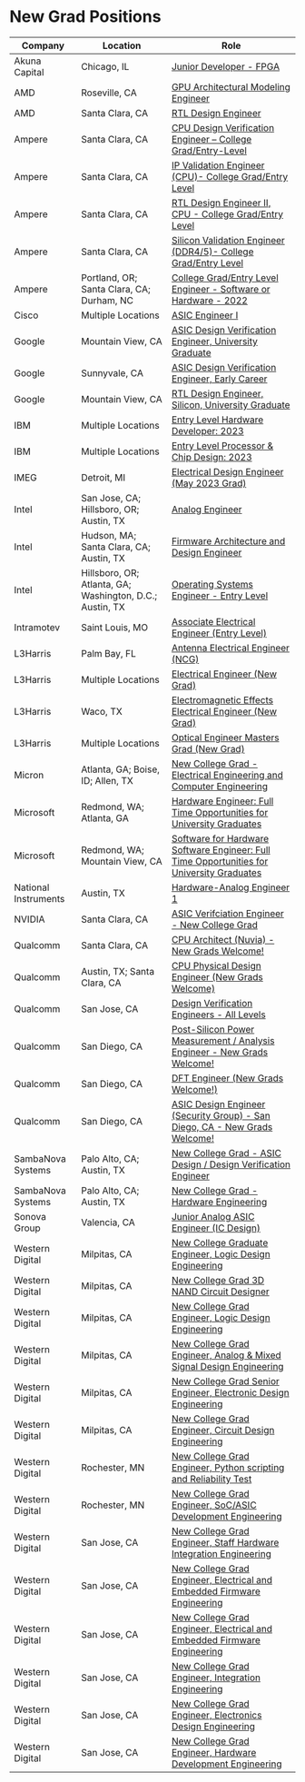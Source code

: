 # New Grad Positions

| Company | Location | Role |
| --- | --- | --- |
| Akuna Capital | Chicago, IL | [Junior Developer - FPGA](https://akunacapital.com/job-details?gh_jid=4272802) |
| AMD | Roseville, CA | [GPU Architectural Modeling Engineer](https://jobs.amd.com/job/Roseville-GPU-Architectural-Modeling-Engineer-Cali/846144900/) |
| AMD | Santa Clara, CA | [RTL Design Engineer](https://jobs.amd.com/job/Santa-Clara-Junior-Silicon-Design-Engineer-118685-Cali/809000000/) |
| Ampere | Santa Clara, CA | [CPU Design Verification Engineer – College Grad/Entry-Level](https://amperecomputing.com/apply/?p=job%2Focxojfwa) |
| Ampere | Santa Clara, CA | [IP Validation Engineer (CPU)- College Grad/Entry Level](https://amperecomputing.com/apply/?p=job%2FoOJPjfwp) |
| Ampere | Santa Clara, CA | [RTL Design Engineer II, CPU - College Grad/Entry Level](https://amperecomputing.com/apply/?p=job%2FoxeDjfwr) |
| Ampere | Santa Clara, CA | [Silicon Validation Engineer (DDR4/5)- College Grad/Entry Level](https://amperecomputing.com/apply/?p=job%2FoFLQjfwj) |
| Ampere | Portland, OR; Santa Clara, CA; Durham, NC| [College Grad/Entry Level Engineer - Software or Hardware - 2022](https://amperecomputing.com/apply/?p=job%2FoCqPgfwR) |
| Cisco | Multiple Locations | [ASIC Engineer I](https://jobs.cisco.com/jobs/ProjectDetail/ASIC-Engineer-I-Full-Time-United-States/1381638) |
| Google | Mountain View, CA | [ASIC Design Verification Engineer, University Graduate](https://careers.google.com/jobs/results/109911190781469382/) |
| Google | Sunnyvale, CA | [ASIC Design Verification Engineer, Early Career](https://careers.google.com/jobs/results/138059021136339654/) |
| Google | Mountain View, CA | [RTL Design Engineer, Silicon, University Graduate](https://careers.google.com/jobs/results/135780478079640262/) |
| IBM | Multiple Locations | [Entry Level Hardware Developer: 2023](https://careers.ibm.com/job/16431632/entry-level-hardware-developer-2023-remote/?codes=IBM_CareerWebSite) |
| IBM | Multiple Locations | [Entry Level Processor & Chip Design: 2023](https://careers.ibm.com/job/16478327/entry-level-processor-chip-design-2023-remote/?codes=IBM_CareerWebSite) |
| IMEG | Detroit, MI | [Electrical Design Engineer (May 2023 Grad)](https://wd1.myworkdaysite.com/recruiting/imeg/Imeg_Careers/job/Detroit-Metro-MI/Electrical-Design-Engineer--December-2022-Grad-_R-11224) |
| Intel | San Jose, CA; Hillsboro, OR; Austin, TX | [Analog Engineer](https://intel.wd1.myworkdayjobs.com/en-US/External/job/Analog-Engineer_JR0229754?locations=1e4a4eb3adf101d3aea90377bf818ecf) |
| Intel | Hudson, MA; Santa Clara, CA; Austin, TX | [Firmware Architecture and Design Engineer](https://intel.wd1.myworkdayjobs.com/en-US/External/job/Firmware-Architecture-and-Design-Engineer_JR0230014?locations=1e4a4eb3adf101d3aea90377bf818ecf) |
| Intel | Hillsboro, OR; Atlanta, GA; Washington, D.C.; Austin, TX | [Operating Systems Engineer - Entry Level](https://intel.wd1.myworkdayjobs.com/en-US/External/job/Operating-Systems-Engineer---Entry-Level_JR0219242?locations=1e4a4eb3adf101d3aea90377bf818ecf) |
| Intramotev | Saint Louis, MO | [Associate Electrical Engineer (Entry Level)](https://intramotev-autonomous-rail.breezy.hr/p/9bc1d909c2dd-associate-electrical-engineer-entry-level) |
| L3Harris | Palm Bay, FL | [Antenna Electrical Engineer (NCG)](https://careers.l3harris.com/job/-/-/4832/31917154960) |
| L3Harris | Multiple Locations | [Electrical Engineer (New Grad)](https://careers.l3harris.com/job/-/-/4832/32596521840) |
| L3Harris | Waco, TX | [Electromagnetic Effects Electrical Engineer (New Grad)](https://careers.l3harris.com/job/-/-/4832/32954220048) |
| L3Harris | Multiple Locations | [Optical Engineer Masters Grad (New Grad)](https://careers.l3harris.com/job/-/-/4832/12782536480) |
| Micron | Atlanta, GA; Boise, ID; Allen, TX | [New College Grad - Electrical Engineering and Computer Engineering](https://micron.eightfold.ai/careers/job/11509064?domain=micron.com&src=JB-12600) |
| Microsoft | Redmond, WA; Atlanta, GA | [Hardware Engineer: Full Time Opportunities for University Graduates](https://careers.microsoft.com/us/en/job/1381732/Hardware-Engineer-Full-Time-Opportunities-for-University-Graduates) |
| Microsoft | Redmond, WA; Mountain View, CA | [Software for Hardware Software Engineer: Full Time Opportunities for University Graduates](https://careers.microsoft.com/us/en/job/1381812/Software-for-Hardware-Software-Engineer-Full-Time-Opportunities-for-University-Graduates) |
| National Instruments | Austin, TX | [Hardware-Analog Engineer 1](https://pef.fa.us1.oraclecloud.com/hcmUI/CandidateExperience/en/sites/CX/job/5827) |
| NVIDIA | Santa Clara, CA | [ASIC Verifciation Engineer - New College Grad](https://nvidia.wd5.myworkdayjobs.com/en-US/UniversityJobs/job/ASIC-Verification-Engineer---New-College-Grad_JR1959064) |
| Qualcomm | Santa Clara, CA | [CPU Architect (Nuvia) - New Grads Welcome!](https://qualcomm.wd5.myworkdayjobs.com/en-US/External/job/Santa-Clara-USA/CPU-Architect--Nuvia----New-Grads-Welcome-_3030264) |
| Qualcomm | Austin, TX; Santa Clara, CA | [CPU Physical Design Engineer (New Grads Welcome)](https://qualcomm.wd5.myworkdayjobs.com/en-US/External/job/Austin-USA/CPU-Physical-Design-Engineer_3022695) |
| Qualcomm | San Jose, CA | [Design Verification Engineers - All Levels](https://qualcomm.wd5.myworkdayjobs.com/en-US/External/job/Design-Verification-Engineers---All-Levels_3028429) |
| Qualcomm | San Diego, CA | [Post-Silicon Power Measurement / Analysis Engineer - New Grads Welcome!](https://qualcomm.wd5.myworkdayjobs.com/en-US/External/job/San-Diego-USA/Post-Silicon-Power-Measurement---Analysis-Engineer_3026990) |
| Qualcomm | San Diego, CA | [DFT Engineer (New Grads Welcome!)](https://qualcomm.wd5.myworkdayjobs.com/en-US/External/job/San-Diego-USA/DFT-Engineer--New-Grads-Welcome--_3027982-1) |
| Qualcomm | San Diego, CA | [ASIC Design Engineer (Security Group) - San Diego, CA - New Grads Welcome!](https://qualcomm.wd5.myworkdayjobs.com/en-US/External/job/San-Diego-USA/ASIC-Design-Engineer--Security-Group----San-Diego--CA---New-Grads-Welcome-_3030271) |
| SambaNova Systems | Palo Alto, CA; Austin, TX | [New College Grad - ASIC Design / Design Verification Engineer](https://sambanova.ai/sambanova-available-positions/?gh_jid=4524019004) |
| SambaNova Systems | Palo Alto, CA; Austin, TX | [New College Grad - Hardware Engineering](https://sambanova.ai/sambanova-available-positions/?gh_jid=4075888004) |
| Sonova Group | Valencia, CA | [Junior Analog ASIC Engineer (IC Design)](https://jobs.sonova.com/default/job/Valencia-%28CA%29-Junior-ASIC-Systems-Engineer/827118801/) |
| Western Digital | Milpitas, CA | [New College Graduate Engineer, Logic Design Engineering](https://jobs.smartrecruiters.com/WesternDigital/743999837134647-new-college-graduate-engineer-logic-design-engineering) |
| Western Digital | Milpitas, CA | [New College Grad 3D NAND Circuit Designer](https://jobs.smartrecruiters.com/WesternDigital/743999825665697-new-college-grad-3d-nand-circuit-designer) |
| Western Digital | Milpitas, CA | [New College Grad Engineer, Logic Design Engineering](https://jobs.smartrecruiters.com/WesternDigital/743999787887548-new-college-grad-engineer-logic-design-engineering) |
| Western Digital | Milpitas, CA | [New College Grad Engineer, Analog & Mixed Signal Design Engineering](https://jobs.smartrecruiters.com/WesternDigital/743999837134430-new-college-grad-engineer-analog-mixed-signal-design-engineering) |
| Western Digital | Milpitas, CA | [New College Grad Senior Engineer, Electronic Design Engineering](https://jobs.smartrecruiters.com/WesternDigital/743999825664753-new-college-grad-senior-engineer-electronic-design-engineering) |
| Western Digital | Milpitas, CA | [New College Grad Engineer, Circuit Design Engineering](https://jobs.smartrecruiters.com/WesternDigital/743999806511201-new-college-grad-engineer-circuit-design-engineering) |
| Western Digital | Rochester, MN | [New College Grad Engineer, Python scripting and Reliability Test](https://jobs.smartrecruiters.com/WesternDigital/743999832136470-new-college-grad-engineer-python-scripting-and-reliability-test) |
| Western Digital | Rochester, MN | [New College Grad Engineer, SoC/ASIC Development Engineering](https://jobs.smartrecruiters.com/WesternDigital/743999824303296-new-college-grad-engineer-soc-asic-development-engineering) |
| Western Digital | San Jose, CA | [New College Grad Engineer, Staff Hardware Integration Engineering](https://jobs.smartrecruiters.com/WesternDigital/743999837120426-new-college-grad-engineer-staff-hardware-integration-engineering) |
| Western Digital | San Jose, CA | [New College Grad Engineer, Electrical and Embedded Firmware Engineering](https://jobs.smartrecruiters.com/WesternDigital/743999821082682-new-college-grad-engineer-electrical-and-embedded-firmware-engineering) |
| Western Digital | San Jose, CA | [New College Grad Engineer, Electrical and Embedded Firmware Engineering](https://jobs.smartrecruiters.com/WesternDigital/743999821082588-new-college-grad-engineer-electrical-and-embedded-firmware-engineering) |
| Western Digital | San Jose, CA | [New College Grad Engineer, Integration Engineering](https://jobs.smartrecruiters.com/WesternDigital/743999836321749-new-college-grad-engineer-integration-engineering) |
| Western Digital | San Jose, CA | [New College Grad Engineer, Electronics Design Engineering](https://jobs.smartrecruiters.com/WesternDigital/743999833179072-new-college-grad-engineer-electronics-design-engineering) |
| Western Digital | San Jose, CA | [New College Grad Engineer, Hardware Development Engineering](https://jobs.smartrecruiters.com/WesternDigital/743999821062711-new-college-grad-engineer-hardware-development-engineering) |
